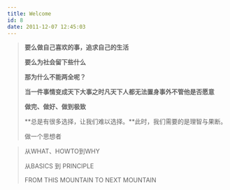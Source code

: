```yaml
---
title: Welcome
id: 8
date: 2011-12-07 12:45:03
---
```


>**要么做自己喜欢的事，追求自己的生活**> 
>**要么为社会留下些什么**> 
> 
>**那为什么不能两全呢？**> 
> 
>**当一件事情变成天下大事之时凡天下人都无法置身事外不管他是否愿意**> 
> 
>**做完、做好、做到极致**> 
> 
>**总是有很多选择，让我们难以选择。**此时，我们需要的是理智与果断。> 
> 
>做一个思想者

> 从WHAT、HOWTO到WHY> 
> 从BASICS 到 PRINCIPLE> 
> FROM THIS MOUNTAIN TO NEXT MOUNTAIN
